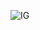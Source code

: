 ![IG](https://sun9-77.userapi.com/impf/c627719/v627719681/54cdc/qtvLxLg4JpA.jpg?size=604x345&quality=96&sign=58da1a51bbbc89a0361212812c2f172d&type=album "Орк")
